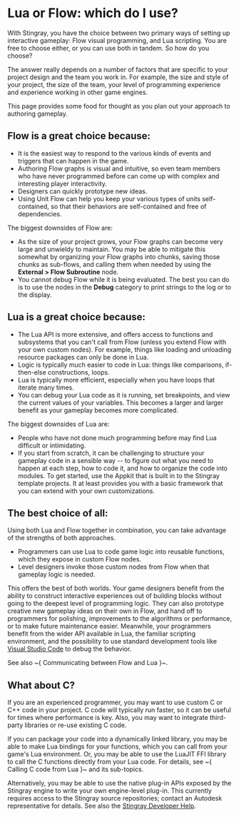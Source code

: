 # Lua or Flow: which do I use?

With Stingray, you have the choice between two primary ways of setting up interactive gameplay: Flow visual programming, and Lua scripting. You are free to choose either, or you can use both in tandem. So how do you choose?

The answer really depends on a number of factors that are specific to your project design and the team you work in. For example, the size and style of your project, the size of the team, your level of programming experience and experience working in other game engines.

This page provides some food for thought as you plan out your approach to authoring gameplay.

## Flow is a great choice because:

-	It is the easiest way to respond to the various kinds of events and triggers that can happen in the game.
-	Authoring Flow graphs is visual and intuitive, so even team members who have never programmed before can come up with complex and interesting player interactivity.
-	Designers can quickly prototype new ideas.
-	Using Unit Flow can help you keep your various types of units self-contained, so that their behaviors are self-contained and free of dependencies.

The biggest downsides of Flow are:

-	As the size of your project grows, your Flow graphs can become very large and unwieldy to maintain. You may be able to mitigate this somewhat by organizing your Flow graphs into chunks, saving those chunks as sub-flows, and calling them when needed by using the **External > Flow Subroutine** node.
-	You cannot debug Flow while it is being evaluated. The best you can do is to use the nodes in the **Debug** category to print strings to the log or to the display.

## Lua is a great choice because:

-	The Lua API is more extensive, and offers access to functions and subsystems that you can't call from Flow (unless you extend Flow with your own custom nodes). For example, things like loading and unloading resource packages can only be done in Lua.
-	Logic is typically much easier to code in Lua: things like comparisons, if-then-else constructions, loops.
-	Lua is typically more efficient, especially when you have loops that iterate many times.
-	You can debug your Lua code as it is running, set breakpoints, and view the current values of your variables. This becomes a larger and larger benefit as your gameplay becomes more complicated.

The biggest downsides of Lua are:

-	People who have not done much programming before may find Lua difficult or intimidating.
-	If you start from scratch, it can be challenging to structure your gameplay code in a sensible way -- to figure out what you need to happen at each step, how to code it, and how to organize the code into modules. To get started, use the Appkit that is built in to the Stingray template projects. It at least provides you with a basic framework that you can extend with your own customizations.

## The best choice of all:

Using both Lua and Flow together in combination, you can take advantage of the strengths of both approaches.

-	Programmers can use Lua to code game logic into reusable functions, which they expose in custom Flow nodes.
-	Level designers invoke those custom nodes from Flow when that gameplay logic is needed.

This offers the best of both worlds. Your game designers benefit from the ability to construct interactive experiences out of building blocks without going to the deepest level of programming logic. They can also prototype creative new gameplay ideas on their own in Flow, and hand off to programmers for polishing, improvements to the algorithms or performance, or to make future maintenance easier. Meanwhile, your programmers benefit from the wider API available in Lua, the familiar scripting environment, and the possibility to use standard development tools like [Visual Studio Code](https://marketplace.visualstudio.com/items?itemName=jschmidt42.stingray-debug) to debug the behavior.

See also ~{ Communicating between Flow and Lua }~.

## What about C?

If you are an experienced programmer, you may want to use custom C or C++ code in your project. C code will typically run faster, so it can be useful for times where performance is key. Also, you may want to integrate third-party libraries or re-use existing C code.

If you can package your code into a dynamically linked library, you may be able to make Lua bindings for your functions, which you can call from your game's Lua environment. Or, you may be able to use the LuaJIT FFI library to call the C functions directly from your Lua code. For details, see ~{ Calling C code from Lua }~ and its sub-topics.

Alternatively, you may be able to use the native plug-in APIs exposed by the Stingray engine to write your own engine-level plug-in. This currently requires access to the Stingray source repositories; contact an Autodesk representative for details. See also the [Stingray Developer Help](http://www.autodesk.com/stingray-help?contextId=DEVELOPER_HOME).

